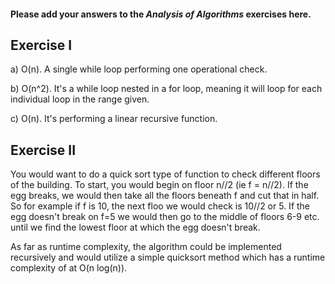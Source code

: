 #### Please add your answers to the ***Analysis of  Algorithms*** exercises here.

## Exercise I

a) O(n). A single while loop performing one operational check.


b) O(n^2). It's a while loop nested in a for loop, meaning it will loop for each
individual loop in the range given.


c) O(n). It's performing a linear recursive function.

## Exercise II

You would want to do a quick sort type of function to check different floors of the
building. To start, you would begin on floor n//2 (ie f = n//2). If the egg breaks,
we would then take all the floors beneath f and cut that in half. So for example if
f is 10, the next floo we would check is 10//2 or 5. If the egg doesn't break on f=5
we would then go to the middle of floors 6-9 etc. until we find the lowest floor at
which the egg doesn't break.

As far as runtime complexity, the algorithm could be implemented recursively and
would utilize a simple quicksort method which has a runtime complexity of at O(n log(n)).